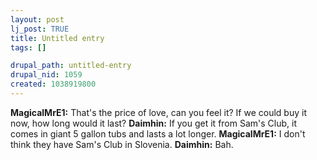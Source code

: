```yaml
--- 
layout: post
lj_post: TRUE
title: Untitled entry
tags: []

drupal_path: untitled-entry
drupal_nid: 1059
created: 1038919800
---
```

<b>MagicalMrE1:</b> That's the price of love, can you feel it? If we could buy it now, how long would it last?
<b>Daimhin:</b> If you get it from Sam's Club, it comes in giant 5 gallon tubs and lasts a lot longer.
<b>MagicalMrE1:</b> I don't think they have Sam's Club in Slovenia.
<b>Daimhin:</b> Bah.
